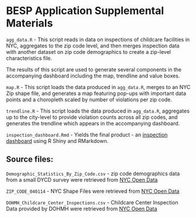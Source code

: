# BESP Application Supplemental Materials


`agg_data.R` -  This script reads in data on inspections of childcare facilities in NYC, aggregates to the zip code level, and then merges inspection data with another dataset on zip code demographics to create a zip-level characteristics file.

The results of this script are used to generate several components in the accompanying dashboard including the map, trendline and value boxes.

`map.R` - This script loads the data produced in `agg_data.R`, merges to an NYC Zip shape file, and generates a map featuring pop-ups with important data points and a choropleth scaled by number of violations per zip code.

`trendline.R` - This script loads the data produced in `agg_data.R`, aggregates up to the city-level to provide violation counts across all zip codes, and generates the trendline which appears in the accompanying dashboard.

`inspection_dashboard.Rmd` - Yields the final product - an [inspection dashboard](https://sophiebellarand.shinyapps.io/inspection_dashboard/) using R Shiny and RMarkdown.

## Source files:
`Demographic_Statistics_By_Zip_Code.csv` - zip code demographics data from a small DYCD survey were retrieved from [NYC Open Data](https://data.cityofnewyork.us/City-Government/Demographic-Statistics-By-Zip-Code/kku6-nxdu)

`ZIP_CODE_040114`  - NYC Shape Files were retrieved from [NYC Open Data](https://data.cityofnewyork.us/Business/Zip-Code-Boundaries/i8iw-xf4u/data?no_mobile=true)

`DOHMH_Childcare_Center_Inspections.csv` - Childcare Center Inspection Data provided by DOHMH were retrieved from [NYC Open Data](https://data.cityofnewyork.us/Health/DOHMH-Childcare-Center-Inspections/dsg6-ifza/data)
